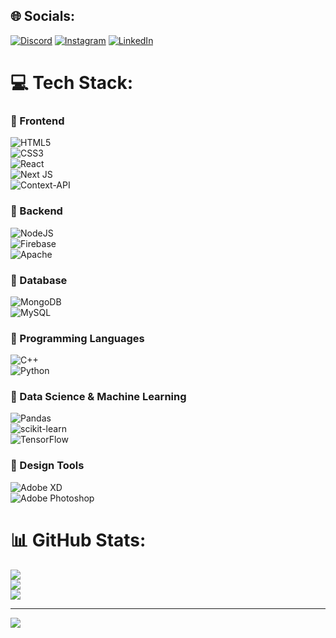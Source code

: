 
## 🌐 Socials:
[![Discord](https://img.shields.io/badge/Discord-%237289DA.svg?logo=discord&logoColor=white)](https://discord.gg/kabir3107) [![Instagram](https://img.shields.io/badge/Instagram-%23E4405F.svg?logo=Instagram&logoColor=white)](https://instagram.com/kabirajpan) [![LinkedIn](https://img.shields.io/badge/LinkedIn-%230077B5.svg?logo=linkedin&logoColor=white)](https://linkedin.com/in/kabirajpan) 

# 💻 Tech Stack:

### 🔹 Frontend  
![HTML5](https://img.shields.io/badge/html5-%23E34F26.svg?style=flat&logo=html5&logoColor=white)  
![CSS3](https://img.shields.io/badge/css3-%231572B6.svg?style=flat&logo=css3&logoColor=white)  
![React](https://img.shields.io/badge/react-%2320232a.svg?style=flat&logo=react&logoColor=%2361DAFB)  
![Next JS](https://img.shields.io/badge/Next-black?style=flat&logo=next.js&logoColor=white)  
![Context-API](https://img.shields.io/badge/Context--Api-000000?style=flat&logo=react)  

### 🔹 Backend  
![NodeJS](https://img.shields.io/badge/node.js-6DA55F?style=flat&logo=node.js&logoColor=white)  
![Firebase](https://img.shields.io/badge/firebase-%23039BE5.svg?style=flat&logo=firebase)  
![Apache](https://img.shields.io/badge/apache-%23D42029.svg?style=flat&logo=apache&logoColor=white)  

### 🔹 Database  
![MongoDB](https://img.shields.io/badge/MongoDB-%234ea94b.svg?style=flat&logo=mongodb&logoColor=white)  
![MySQL](https://img.shields.io/badge/mysql-4479A1.svg?style=flat&logo=mysql&logoColor=white)  

### 🔹 Programming Languages  
![C++](https://img.shields.io/badge/c++-%2300599C.svg?style=flat&logo=c%2B%2B&logoColor=white)  
![Python](https://img.shields.io/badge/python-3670A0?style=flat&logo=python&logoColor=ffdd54)  

### 🔹 Data Science & Machine Learning  
![Pandas](https://img.shields.io/badge/pandas-%23150458.svg?style=flat&logo=pandas&logoColor=white)  
![scikit-learn](https://img.shields.io/badge/scikit--learn-%23F7931E.svg?style=flat&logo=scikit-learn&logoColor=white)  
![TensorFlow](https://img.shields.io/badge/TensorFlow-%23FF6F00.svg?style=flat&logo=TensorFlow&logoColor=white)  

### 🔹 Design Tools  
![Adobe XD](https://img.shields.io/badge/Adobe%20XD-470137?style=flat&logo=Adobe%20XD&logoColor=#FF61F6)  
![Adobe Photoshop](https://img.shields.io/badge/adobe%20photoshop-%2331A8FF.svg?style=flat&logo=adobe%20photoshop&logoColor=white)  

# 📊 GitHub Stats:
![](https://github-readme-stats.vercel.app/api?username=kabirajpan&theme=dark&hide_border=false&include_all_commits=false&count_private=false)<br/>
![](https://nirzak-streak-stats.vercel.app/?user=kabirajpan&theme=dark&hide_border=false)<br/>
![](https://github-readme-stats.vercel.app/api/top-langs/?username=kabirajpan&theme=dark&hide_border=false&include_all_commits=false&count_private=false&layout=compact)

---
[![](https://visitcount.itsvg.in/api?id=kabirajpan&icon=0&color=0)](https://visitcount.itsvg.in)

<!-- Proudly created with GPRM ( https://gprm.itsvg.in ) -->
